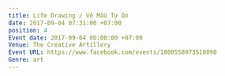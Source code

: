 ```yaml
---
title: Life Drawing / Vẽ Mẫu Tự Do
date: 2017-09-04 07:31:00 +07:00
position: 4
Event date: 2017-09-04 00:00:00 +07:00
Venue: The Creative Artillery
Event URL: https://www.facebook.com/events/1800558973518090
Genre: art
---
```


